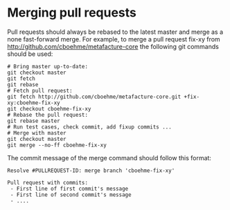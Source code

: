 # Merging pull requests

Pull requests should always be rebased to the latest master and merge as a none fast-forward merge.
For example, to merge a pull request fix-xy from http://github.com/cboehme/metafacture-core the following git commands should be used:
```
# Bring master up-to-date:
git checkout master
git fetch
git rebase
# Fetch pull request:
git fetch http://github.com/cboehme/metafacture-core.git +fix-xy:cboehme-fix-xy
git checkout cboehme-fix-xy
# Rebase the pull request:
git rebase master
# Run test cases, check commit, add fixup commits ...
# Merge with master
git checkout master
git merge --no-ff cboehme-fix-xy
```
The commit message of the merge command should follow this format:
```
Resolve #PULLREQUEST-ID: merge branch 'cboehme-fix-xy'

Pull request with commits:
 - First line of first commit's message
 - First line of second commit's message
 - ....
```